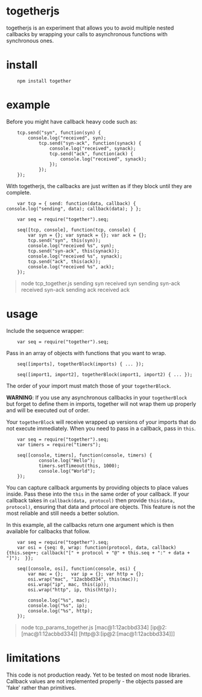togetherjs
===

togetherjs is an experiment that allows you to avoid multiple nested callbacks by wrapping your calls to asynchronous functions with synchronous ones.

install
==
		npm install together

example
==

Before you might have callback heavy code such as:

		tcp.send("syn", function(syn) {
			console.log("received", syn);
				tcp.send("syn-ack", function(synack) {
					console.log("received", synack);
					tcp.send("ack", function(ack) {
						console.log("received", synack);
					});
				});
		});


With togetherjs, the callbacks are just written as if they block until they are complete.

		var tcp = { send: function(data, callback) { console.log("sending", data); callback(data); } }; 

		var seq = require("together").seq;

		seq([tcp, console], function(tcp, console) {
			var syn = {}; var synack = {}; var ack = {};
			tcp.send("syn", this(syn));
			console.log("received %s", syn);
			tcp.send("syn-ack", this(synack));
			console.log("received %s", synack);	
			tcp.send("ack", this(ack));
			console.log("received %s", ack);	
		});

> node tcp_together.js 
> sending syn
> received syn
> sending syn-ack
> received syn-ack
> sending ack
> received ack

usage
===
Include the sequence wrapper:

		var seq = require("together").seq;

Pass in an array of objects with functions that you want to wrap.

		seq([imports], togetherBlock(imports) { ... });

		seq([import1, import2], togetherBlock(import1, import2) { ... });

The order of your import must match those of your `togetherBlock`.

**WARNING**: If you use any asynchronous callbacks in your `togetherBlock` but forget to define them in imports, together will not wrap them up properly and will be executed out of order.

Your `togetherBlock` will receive wrapped up versions of your imports that do not execute immediately. When you need to pass in a callback, pass in `this`.

		var seq = require("together").seq;
		var timers = require("timers");

		seq([console, timers], function(console, timers) {
				console.log("Hello");
				timers.setTimeout(this, 1000); 
				console.log("World");
		});

You can capture callback arguments by providing objects to place values inside. Pass these into the `this` in the same order of your callback. If your callback takes in `callback(data, protocol)` then provide `this(data, protocol)`, ensuring that data and prtocol are objects. This feature is not the most reliable and still needs a better solution.

In this example, all the callbacks return one argument which is then available for callbacks that follow.

		var seq = require("together").seq;
		var osi = {seq: 0, wrap: function(protocol, data, callback) {this.seq++; callback("[" + protocol + "@" + this.seq + ":" + data + "]");  }};

		seq([console, osi], function(console, osi) {
			var mac = {};	var ip = {}; var http = {};
			osi.wrap("mac", "12acbbd334", this(mac));
			osi.wrap("ip", mac, this(ip));
			osi.wrap("http", ip, this(http));

			console.log("%s", mac);
			console.log("%s", ip);
			console.log("%s", http);
		});

> node tcp_params_together.js 
> [mac@1:12acbbd334]
> [ip@2:[mac@1:12acbbd334]]
> [http@3:[ip@2:[mac@1:12acbbd334]]]


limitations
===
This code is not production ready.
Yet to be tested on most node libraries.
Callback values are not implemented properly - the objects passed are 'fake' rather than primitives.


